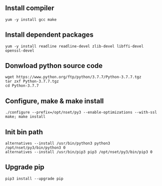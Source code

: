 ## Install compiler
`yum -y install gcc make`

## Install dependent packages
`yum -y install readline readline-devel zlib-devel libffi-devel openssl-devel`

## Donwload python source code
`wget https://www.python.org/ftp/python/3.7.7/Python-3.7.7.tgz`<br />
`tar zxf Python-3.7.7.tgz`<br />
`cd Python-3.7.7`

## Configure, make & make install
`./configure --prefix=/opt/nset/py3 --enable-optimizations --with-ssl`<br />
`make; make install`<br />

## Init bin path
`alternatives --install /usr/bin/python3 python3 /opt/nset/py3/bin/python3 0`<br />
`alternatives --install /usr/bin/pip3 pip3 /opt/nset/py3/bin/pip3 0`<br />

## Upgrade pip
`pip3 install --upgrade pip`
